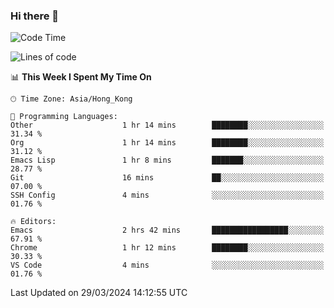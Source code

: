 ### Hi there 👋

<!--
**nicehiro/nicehiro** is a ✨ _special_ ✨ repository because its `README.md` (this file) appears on your GitHub profile.

Here are some ideas to get you started:

- 🔭 I’m currently working on ...
- 🌱 I’m currently learning ...
- 👯 I’m looking to collaborate on ...
- 🤔 I’m looking for help with ...
- 💬 Ask me about ...
- 📫 How to reach me: ...
- 😄 Pronouns: ...
- ⚡ Fun fact: ...
-->

<!--START_SECTION:waka-->
![Code Time](http://img.shields.io/badge/Code%20Time-294%20hrs%2029%20mins-blue)

![Lines of code](https://img.shields.io/badge/From%20Hello%20World%20I%27ve%20Written-2.6%20million%20lines%20of%20code-blue)

📊 **This Week I Spent My Time On** 

```text
🕑︎ Time Zone: Asia/Hong_Kong

💬 Programming Languages: 
Other                    1 hr 14 mins        ████████░░░░░░░░░░░░░░░░░   31.34 % 
Org                      1 hr 14 mins        ████████░░░░░░░░░░░░░░░░░   31.12 % 
Emacs Lisp               1 hr 8 mins         ███████░░░░░░░░░░░░░░░░░░   28.77 % 
Git                      16 mins             ██░░░░░░░░░░░░░░░░░░░░░░░   07.00 % 
SSH Config               4 mins              ░░░░░░░░░░░░░░░░░░░░░░░░░   01.76 % 

🔥 Editors: 
Emacs                    2 hrs 42 mins       █████████████████░░░░░░░░   67.91 % 
Chrome                   1 hr 12 mins        ████████░░░░░░░░░░░░░░░░░   30.33 % 
VS Code                  4 mins              ░░░░░░░░░░░░░░░░░░░░░░░░░   01.76 % 
```


 Last Updated on 29/03/2024 14:12:55 UTC
<!--END_SECTION:waka-->
